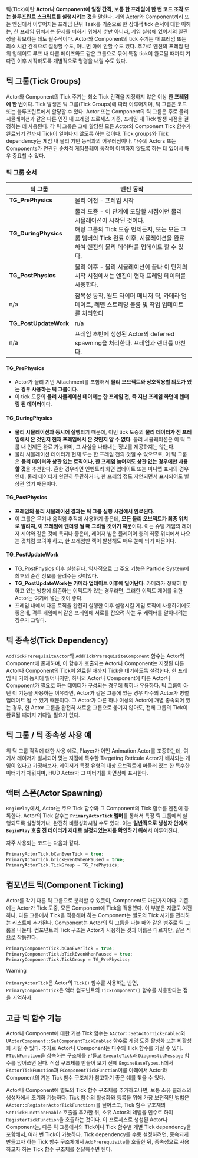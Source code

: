 틱(Tick)이란 **Actor나 Component에 일정 간격, 보통 한 프레임에 한 번 코드 조각 또는 블루프린트 스크립트를 실행시키는 것**을 말한다.
게임 Actor와 Component끼리 또는 엔진에서 이루어지는 프레임 단위 Task를 기준으로 한 상대적 tick 순서에 대한 이해는, 한 프레임 뒤쳐지는 문제를 피하기 위해서 뿐만 아니라, 게임 실행에 있어서의 일관성을 확보하는 데도 필수적이다.
Actor와 Component의 tick 주기는 매 프레임 또는 최소 시간 간격으로 설정할 수도, 아니면 아예 안할 수도 있다. 추가로 엔진의 프레임 단위 업데이트 루프 내 다른 페이즈와도 같은 그룹으로 묶어 특정 tick이 완료될 때까지 기다린 이후 시작하도록 개별적으로 명령을 내릴 수도 있다.

## 틱 그룹(Tick Groups)

Actor와 Component의 Tick 주기는 최소 Tick 간격을 지정하지 않은 이상 **한 프레임에 한 번**이다. Tick 발생은 틱 그룹(Tick Groups)에 따라 이루어지며, 틱 그룹은 코드 또는 블루프린트에서 할당할 수 있다.
Actor 또는 Component의 틱 그룹은 주로 물리 시뮬레이션과 같은 다른 엔진 내 프레임 프로세스 기준, 프레임 내 Tick 발생 시점을 결정하는 데 사용된다.
각 틱 그룹은 그에 할당된 모든 Actor와 Component Tick 함수가 완료되기 전까지 Tick이 일어나지 않도록 하는 것이다. Tick groups와 Tick dependency는 게임 내 물리 기반 동작과의 어우러짐이나, 다수의 Actors 또는 Components가 연관된 순차적 게임플레이 동작이 어색하지 않도록 하는 데 있어서 매우 중요할 수 있다.

### 틱 그룹 순서
| 틱 그룹                  | 엔진 동작                                                                                                                           |
| --------------------- | ------------------------------------------------------------------------------------------------------------------------------- |
| **TG_PrePhysics**     | 물리 이전 - 프레임 시작                                                                                                                  |
| **TG_DuringPhysics**  | 물리 도중 - 이 단계에 도달할 시점이면 물리 시뮬레이션이 시작된 것이다.<br>해당 그룹의 Tick 도중 언제든지, 또는 모든 그룹 멤버의 Tick 완료 이후, 시뮬레이션을 완료하여 엔진의 물리 데이터를 업데이트 할 수 있다. |
| **TG_PostPhysics**    | 물리 이후 - 물리 시뮬레이션이 끝나 이 단계의 시작 시점에서는 엔진이 현재 프레임 데이터를 사용한다.                                                                       |
| n/a                   | 잠복성 동작, 월드 타이머 매니저 틱, 카메라 업데이트, 레벨 스트리밍 볼륨 및 작업 업데이트를 처리한다                                                                      |
| **TG_PostUpdateWork** | n/a                                                                                                                             |
| n/a                   | 프레임 초반에 생성된 Actor의 deferred spawning을 처리한다. 프레임과 렌더를 마친다.                                                                       |
#### TG_PrePhysics
- Actor가 물리 기반 Attachment를 포함해서 **물리 오브젝트와 상호작용할 의도가 있는 경우 사용하는 틱 그룹**이다.
- 이 tick 도중의 **물리 시뮬레이션 데이터는 한 프레임 전, 즉 지난 프레임 화면에 렌더링 된 데이터**이다.
#### TG_DuringPhysics
- **물리 시뮬레이션과 동시에 실행**되기 때문에, 이번 tick 도중의 **물리 데이터가 전 프레임에서 온 것인지 현재 프레임에서 온 것인지 알 수 없다**. 물리 시뮬레이션은 이 틱 그룹 내 언제든 완료 가능하며, 그 사실을 나타내는 정보를 제공하지는 않는다.
- 물리 시뮬레이션 데이터가 현재 또는 한 프레임 전의 것일 수 있으므로, 이 틱 그룹은 **물리 데이터와 상관 없는 로직이나, 한 프레임 늦어져도 상관 없는 경우에만 사용할 것**을 추천한다. 흔한 경우라면 인벤토리 화면 업데이트 또는 미니맵 표시의 경우인데, 물리 데이터가 완전히 무관하거나, 한 프레임 정도 지연되면서 표시되어도 별 상관 없기 때문이다.
#### TG_PostPhysics
- **프레임의 물리 시뮬레이션 결과는 틱 그룹 실행 시점에서 완료된다**.
- 이 그룹은 무기나 움직임 추적에 사용하기 좋은데, **모든 물리 오브젝트가 최종 위치로 알려져, 이 프레임에 렌더링 될 때 그려질 것이기 때문**이다. 이는 슈팅 게임의 레이저 시야와 같은 것에 특히나 좋은데, 레이저 빔은 플레이어 총의 최종 위치에서 나오는 것처럼 보여야 하고, 한 프레임만 렉이 발생해도 매우 눈에 띄기 때문이다.
#### TG_PostUpdateWork
- TG_PostPhysics 이후 실행된다. 역사적으로 그 주요 기능은 Particle System에 최후의 순간 정보를 물려주는 것이었다.
- **TG_PostUpdateWork는 카메라 업데이트 이후에 일어난다**. 카메라가 정확히 향하고 있는 방향에 의존하는 이펙트가 있는 경우라면, 그러한 이펙트 제어를 위한 Actor는 여기에 넣는 것이 좋다.
- 프레임 내에서 다른 로직을 완전히 실행한 이후 실행시킬 게임 로직에 사용하기에도 좋은데, 격투 게임에서 같은 프레임에 서로를 잡으려 하는 두 캐릭터를 알아내려는 경우가 그렇다.

## 틱 종속성(Tick Dependency)

`AddTickPrerequisiteActor`와 `AddTickPrerequisiteComponent` 함수는 Actor와 Component에 존재하며, 이 함수가 호출되는 Actor나 Component는 지정된 다른 Actor나 Component의 Tick이 완료될 때까지 Tick을 대기하도록 설정한다.
한 프레임 내 거의 동시에 일어나지만, 하나의 Actor나 Component에 다른 Actor나 Component가 필요로 하는 데이터가 구성되는 경우에 특히나 유용하다.
틱 그룹이 아닌 이 기능을 사용하는 이유라면, Actor가 같은 그룹에 있는 경우 다수의 Actor가 병렬 업데이트 될 수 있기 때문이다. 그 Actor가 다른 하나 이상의 Actor에 개별 종속되어 있는 경우, 한 Actor 그룹을 완전히 새로운 그룹으로 옮기지 않아도, 전체 그룹의 Tick이 완료될 때까지 기다릴 필요가 없다.

## 틱 그룹 / 틱 종속성 사용 예

위 틱 그룹 각각에 대한 사용 예로, Player가 어떤 Animation Actor를 조종하는데, 여기서 레이저가 발사되어 맞는 지점에 특수한 Targeting Reticule Actor가 배치되는 게임이 있다고 가정해보자.
레이저가 특정 유형의 대상 오브젝트에 머물러 있는 한 특수한 미터기가 채워지며, HUD Actor가 그 미터기를 화면상에 표시한다.


## 액터 스폰(Actor Spawning)

`BeginPlay`에서, Actor는 주요 Tick 함수와 그 Component의 Tick 함수를 엔진에 등록한다.
Actor의 Tick 함수는 **`PrimaryActorTick` 멤버**를 통해서 특정 틱 그룹에서 실행되도록 설정하거나, 완전히 비활성화시킬 수도 있다. 이는 **일반적으로 생성자 안에서 `BeginPlay` 호출 전 데이터가 제대로 설정되었는지를 확인하기 위해**서 이루어진다.

자주 사용되는 코드는 다음과 같다.
```cpp
PrimaryActorTick.bCanEverTick = true;
PrimaryActorTick.bTickEventWhenPaused = true;
PrimaryActorTick.TickGroup = TG_PrePhysics;
```


## 컴포넌트 틱(Component Ticking)

Actor를 각기 다른 틱 그룹으로 분리할 수 있듯이, Component도 마찬가지이다.
기존에는 Actor가 Tick 도중, 모든 Component에 Tick을 적용했다. 이 부분은 지금도 여전하나, 다른 그룹에서 Tick을 적용해야 하는 Component는 별도의 Tick 시기를 관리하는 리스트에 추가된다.
Component는 Actor의 틱 그룹을 나눌 때와 같은 범주로 틱 그룹을 나눈다. 컴포넌트의 Tick 구조는 Actor가 사용하는 것과 이름은 다르지만, 같은 식으로 작동한다.
```cpp
PrimaryComponentTick.bCanEverTick = true;
PrimaryComponentTick.bTickEvenWhenPaused = true;
PrimaryComponentTick.TickGroup = TG_PrePhysics;
```

> [!warning]
> `PrimaryActorTick`은 Actor의 `Tick()` 함수를 사용하는 반면, `PrimaryComponentTick`은 액터 컴포넌트의 `TickComponent()` 함수를 사용한다는 점을 기억하자.


## 고급 틱 함수 기능

Actor나 Component에 대한 기본 Tick 함수는 `AActor::SetActorTickEnabled`와 `UActorComponent::SetComponentTickEnabled` 함수로 게임 도중 활성화 또는 비활성화 시킬 수 있다.
추가로 Actor나 Component는 다수의 Tick 함수를 가질 수 있다. `FTickFunction`을 상속하는 구조체를 만들고 `ExecuteTick`과 `DiagnosticMessage` 함수를 덮어쓰면 된다.
직접 구조체를 만들어 보기 전에 `EngineBaseTypes.h`에서 `FActorTickFunction`과 `FComponentTickFunction`이름 아래에서 Actor와 Component의 기본 Tick 함수 구조체가 참고하기 좋은 예를 찾을 수 있다.

Actor나 Component에 별도의 Tick 함수 구조체를 추가하고나면, 보통 소유 클래스의 생성자에서 초기화 가능하다. Tick 함수의 활성화와 등록을 위해 가장 보편적인 벙법은 `AActor::RegisterActorTickFunctions`를 덮어쓰고, Tick 함수 구조체의 `SetTickFunctionEnable` 호출을 추가한 뒤, 소유 Actor의 레벨을 인수로 하여 `RegisterTickFunction`을 호출하는 것이다.
이 프로세스로 생성된 Actor나 Component는, 다른 틱 그룹에서의 Tick이나 Tick 함수별 개별 Tick dependency을 포함해서, 여러 번 Tick이 가능하다.
Tick dependency를 수동 설정하려면, 종속되게 만들고자 하는 Tick 함수 구조체에서 `AddPrerequisite`를 호출한 뒤, 종속성으로 사용하고자 하는 Tick 함수 구조체를 전달해주면 된다.
